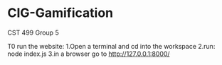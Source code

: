 # CIG-Gamification
CST 499 Group 5

T0 run the website:
  1.Open a terminal and cd into the workspace
  2.run:  node index.js
  3.in a browser go to http://127.0.0.1:8000/
